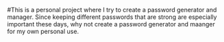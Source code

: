 #This is a personal project where I try to create a password generator and manager. Since keeping different passwords that are strong are especially important these days, why not create a password generator and maanger for my own personal use.
